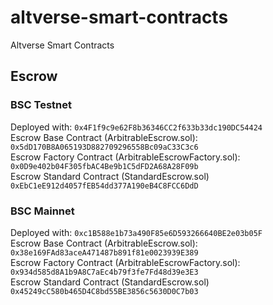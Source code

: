 # altverse-smart-contracts
Altverse Smart Contracts

## Escrow
### BSC Testnet
Deployed with: `0x4F1f9c9e62F8b36346CC2f633b33dc190DC54424`  
Escrow Base Contract (ArbitrableEscrow.sol): `0x5dD170B8A065193D882709296558Bc09aC33C3c6`  
Escrow Factory Contract (ArbitrableEscrowFactory.sol): `0x0D9e402b04F305fbAC4Be9b1C5dFD2A68A28F09b`  
Escrow Standard Contract (StandardEscrow.sol) `0xEbC1eE912d4057fEB54dd377A190eB4C8FCC6DdD`

### BSC Mainnet
Deployed with: `0xc1B588e1b73a490F85e6D593266640BE2e03b05F`  
Escrow Base Contract (ArbitrableEscrow.sol): `0x38e169FAd83aceA471487b891f81e0023939E389`  
Escrow Factory Contract (ArbitrableEscrowFactory.sol): `0x934d585d8A1b9A8C7aEc4b79f3fe7Fd48d39e3E3`  
Escrow Standard Contract (StandardEscrow.sol) `0x45249cC580b465D4C8bd55BE3856c5630D0C7b03`
